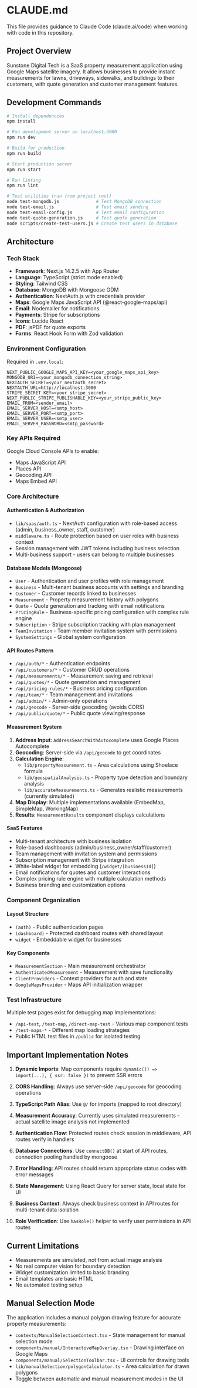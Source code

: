 # CLAUDE.md

This file provides guidance to Claude Code (claude.ai/code) when working with code in this repository.

## Project Overview

Sunstone Digital Tech is a SaaS property measurement application using Google Maps satellite imagery. It allows businesses to provide instant measurements for lawns, driveways, sidewalks, and buildings to their customers, with quote generation and customer management features.

## Development Commands

```bash
# Install dependencies
npm install

# Run development server on localhost:3000
npm run dev

# Build for production
npm run build

# Start production server
npm run start

# Run linting
npm run lint

# Test utilities (run from project root)
node test-mongodb.js              # Test MongoDB connection
node test-email.js                # Test email sending
node test-email-config.js         # Test email configuration
node test-quote-generation.js     # Test quote generation
node scripts/create-test-users.js # Create test users in database
```

## Architecture

### Tech Stack
- **Framework**: Next.js 14.2.5 with App Router
- **Language**: TypeScript (strict mode enabled)
- **Styling**: Tailwind CSS
- **Database**: MongoDB with Mongoose ODM
- **Authentication**: NextAuth.js with credentials provider
- **Maps**: Google Maps JavaScript API (@react-google-maps/api)
- **Email**: Nodemailer for notifications
- **Payments**: Stripe for subscriptions
- **Icons**: Lucide React
- **PDF**: jsPDF for quote exports
- **Forms**: React Hook Form with Zod validation

### Environment Configuration
Required in `.env.local`:
```
NEXT_PUBLIC_GOOGLE_MAPS_API_KEY=<your_google_maps_api_key>
MONGODB_URI=<your_mongodb_connection_string>
NEXTAUTH_SECRET=<your_nextauth_secret>
NEXTAUTH_URL=http://localhost:3000
STRIPE_SECRET_KEY=<your_stripe_secret>
NEXT_PUBLIC_STRIPE_PUBLISHABLE_KEY=<your_stripe_public_key>
EMAIL_FROM=<sender_email>
EMAIL_SERVER_HOST=<smtp_host>
EMAIL_SERVER_PORT=<smtp_port>
EMAIL_SERVER_USER=<smtp_user>
EMAIL_SERVER_PASSWORD=<smtp_password>
```

### Key APIs Required
Google Cloud Console APIs to enable:
- Maps JavaScript API
- Places API
- Geocoding API
- Maps Embed API

### Core Architecture

#### Authentication & Authorization
- `lib/saas/auth.ts` - NextAuth configuration with role-based access (admin, business_owner, staff, customer)
- `middleware.ts` - Route protection based on user roles with business context
- Session management with JWT tokens including business selection
- Multi-business support - users can belong to multiple businesses

#### Database Models (Mongoose)
- `User` - Authentication and user profiles with role management
- `Business` - Multi-tenant business accounts with settings and branding
- `Customer` - Customer records linked to businesses
- `Measurement` - Property measurement history with polygons
- `Quote` - Quote generation and tracking with email notifications
- `PricingRule` - Business-specific pricing configuration with complex rule engine
- `Subscription` - Stripe subscription tracking with plan management
- `TeamInvitation` - Team member invitation system with permissions
- `SystemSettings` - Global system configuration

#### API Routes Pattern
- `/api/auth/*` - Authentication endpoints
- `/api/customers/*` - Customer CRUD operations
- `/api/measurements/*` - Measurement saving and retrieval
- `/api/quotes/*` - Quote generation and management
- `/api/pricing-rules/*` - Business pricing configuration
- `/api/team/*` - Team management and invitations
- `/api/admin/*` - Admin-only operations
- `/api/geocode` - Server-side geocoding (avoids CORS)
- `/api/public/quote/*` - Public quote viewing/response

#### Measurement System
1. **Address Input**: `AddressSearchWithAutocomplete` uses Google Places Autocomplete
2. **Geocoding**: Server-side via `/api/geocode` to get coordinates
3. **Calculation Engine**:
   - `lib/propertyMeasurement.ts` - Area calculations using Shoelace formula
   - `lib/geospatialAnalysis.ts` - Property type detection and boundary analysis
   - `lib/accurateMeasurements.ts` - Generates realistic measurements (currently simulated)
4. **Map Display**: Multiple implementations available (EmbedMap, SimpleMap, WorkingMap)
5. **Results**: `MeasurementResults` component displays calculations

#### SaaS Features
- Multi-tenant architecture with business isolation
- Role-based dashboards (admin/business_owner/staff/customer)
- Team management with invitation system and permissions
- Subscription management with Stripe integration
- White-label widget for embedding (`/widget/[businessId]`)
- Email notifications for quotes and customer interactions
- Complex pricing rule engine with multiple calculation methods
- Business branding and customization options

### Component Organization

#### Layout Structure
- `(auth)` - Public authentication pages
- `(dashboard)` - Protected dashboard routes with shared layout
- `widget` - Embeddable widget for businesses

#### Key Components
- `MeasurementSection` - Main measurement orchestrator
- `AuthenticatedMeasurement` - Measurement with save functionality
- `ClientProviders` - Context providers for auth and state
- `GoogleMapsProvider` - Maps API initialization wrapper

### Test Infrastructure
Multiple test pages exist for debugging map implementations:
- `/api-test`, `/test-map`, `/direct-map-test` - Various map component tests
- `/test-maps-*` - Different map loading strategies
- Public HTML test files in `/public` for isolated testing

## Important Implementation Notes

1. **Dynamic Imports**: Map components require `dynamic(() => import(...), { ssr: false })` to prevent SSR errors

2. **CORS Handling**: Always use server-side `/api/geocode` for geocoding operations

3. **TypeScript Path Alias**: Use `@/` for imports (mapped to root directory)

4. **Measurement Accuracy**: Currently uses simulated measurements - actual satellite image analysis not implemented

5. **Authentication Flow**: Protected routes check session in middleware, API routes verify in handlers

6. **Database Connections**: Use `connectDB()` at start of API routes, connection pooling handled by mongoose

7. **Error Handling**: API routes should return appropriate status codes with error messages

8. **State Management**: Using React Query for server state, local state for UI

9. **Business Context**: Always check business context in API routes for multi-tenant data isolation

10. **Role Verification**: Use `hasRole()` helper to verify user permissions in API routes

## Current Limitations

- Measurements are simulated, not from actual image analysis
- No real computer vision for boundary detection
- Widget customization limited to basic branding
- Email templates are basic HTML
- No automated testing setup

## Manual Selection Mode

The application includes a manual polygon drawing feature for accurate property measurements:
- `contexts/ManualSelectionContext.tsx` - State management for manual selection mode
- `components/manual/InteractiveMapOverlay.tsx` - Drawing interface on Google Maps
- `components/manual/SelectionToolbar.tsx` - UI controls for drawing tools
- `lib/manualSelection/polygonCalculator.ts` - Area calculation for drawn polygons
- Toggle between automatic and manual measurement modes in the UI